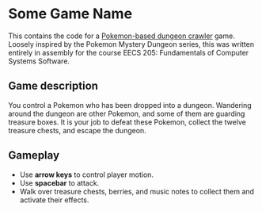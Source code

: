 # Some Game Name
This contains the code for a [Pokemon-based dungeon crawler](https://en.wikipedia.org/wiki/Pok%C3%A9mon_Mystery_Dungeon) game. Loosely inspired by the Pokemon Mystery Dungeon series, this was written entirely in assembly for the course EECS 205: Fundamentals of Computer Systems Software.

## Game description
You control a Pokemon who has been dropped into a dungeon. Wandering around the dungeon are other Pokemon, and some of them are guarding treasure boxes. It is your job to defeat these Pokemon, collect the twelve treasure chests, and escape the dungeon.

## Gameplay
 * Use **arrow keys** to control player motion. 
 * Use **spacebar** to attack.
 * Walk over treasure chests, berries, and music notes to collect them and activate their effects.